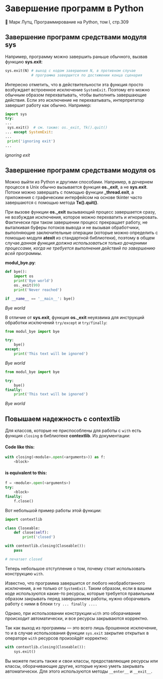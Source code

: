 Завершение программ в Python
============================

:book: Марк Лутц, Программирование на Python, том I, стр.309

Завершение программ средствами модуля sys
-----------------------------------------

Например, программу можно завершить раньше обычного, вызвав функцию **sys.exit**:

```python
sys.exit(N) # выход с кодом завершения N, в противном случае
            # программа завершится по достижении конца сценария
```

Интересно отметить, что в действительности эта функция просто возбуждает встроенное исключение `SystemExit`. Поэтому его можно обычным образом перехватывать, чтобы выполнить завершающие действия. Если это исключение не перехватывать, интерпретатор завершит работу как обычно. Например:

```python
import sys
try:
...
 sys.exit()  # см. также: os._exit, Tk().quit()
... except SystemExit:
...
 print('ignoring exit')
...
```

_ignoring exit_


Завершение программ средствами модуля os
----------------------------------------

Можно выйти из Python и другими способами. Например, в дочернем процессе в Unix обычно вызывается функция **os._exit**, а не **sys.exit**. Потоки можно завершать с помощью функции **\_thread.exit**, а приложения с графическим интерфейсом на основе tkinter часто завершаются с помощью метода **Тк().quit()**.

При вызове функции **os._exit** вызывающий процесс завершается сразу, не возбуждая исключения, которое можно перехватить и игнорировать. Фактически при таком завершении процесс прекращает работу, не выталкивая буферы потоков вывода и не вызывая обработчики, выполняющие заключительные операции (которые можно определить с помощью модуля **atexit** из стандартной библиотеки), поэтому в общем случае _данная функция должна использоваться только дочерними процессами, когда не требуется выполнения действий по завершению всей программы_.

**modul_bye.py**:

```python
def bye():
    import os
    print('Bye world')
    os._exit(99)
    print('Never reached')

if __name__ == '__main__': bye()
```

_Bye world_

В отличие от **sys.exit**, функция **os._exit** неуязвима для инструкций обработки исключений `try/except` и `try/finally`:

```python
from modul_bye import bye

try:
    bye()
except:
    print('This text will be ignored')
```

_Bye world_


```python
from modul_bye import bye

try:
    bye()
finally:
    print('This text will be ignored')
```

_Bye world_

Повышаем надежность с contextlib
--------------------------------

Для классов, которые не приспособлены для работы с `with` есть функция `closing` в библиотеке **contextlib**. Из документации:

#### Code like this:

```python
with closing(<module>.open(<arguments>)) as f:
    <block>
```

#### is equivalent to this:

```python
f = <module>.open(<arguments>)
try:
    <block>
finally:
    f.close()
```

Вот небольшой пример работы этой функции:

```python
import contextlib

class Closeable:
    def close(self):
        print('closed')

with contextlib.closing(Closeable()):
    pass

# печатает closed
```

Теперь небольшое отступление о том, почему стоит использовать конструкцию `with`.

Известно, что программа завершится от любого необработанного исключения, а не только от `SystemExit`. Таким образом, если в вашем коде используются какие-то ресурсы, которые требуется правильным образом закрывать перед завершением работы, нужно оборачивать работу с ними в блоки `try ... finally ....`

Однако, при использовании конструкции `with` это оборачивание происходит автоматически, и все ресурсы закрываются корректно.

Так как выход из программы — это всего лишь брошенное исключение, то и в случае использования функции `sys.exit` закрытие открытых в операторе `with` ресурсов произойдёт корректно:

```python
with contextlib.closing(Closeable()):
    sys.exit()
```

Вы можете писать также и свои классы, предоставляющие ресурсы или классы, оборачивающие другие, которые нужно уметь закрывать автоматически. Для этого используются методы `__enter__` и `__exit__`.
